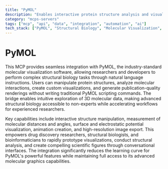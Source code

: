 ```yaml
---
title: "PyMOL"
description: "Enables interactive protein structure analysis and visualization in PyMOL using natural language commands for molecular modeling and rendering."
category: "mcps-servers"
tags: ["mcp", "api", "data", "integration", "automation", "ai"]
tech_stack: ["PyMOL", "Structural Biology", "Molecular Visualization", "Bioinformatics", "Scientific Computing"]
---
```


# PyMOL

This MCP provides seamless integration with PyMOL, the industry-standard molecular visualization software, allowing researchers and developers to perform complex structural biology tasks through natural language instructions. Users can manipulate protein structures, analyze molecular interactions, create custom visualizations, and generate publication-quality renderings without writing traditional PyMOL scripting commands. The bridge enables intuitive exploration of 3D molecular data, making advanced structural biology accessible to non-experts while accelerating workflows for experienced researchers.

Key capabilities include interactive structure manipulation, measurement of molecular distances and angles, surface and electrostatic potential visualization, animation creation, and high-resolution image export. This empowers drug discovery researchers, structural biologists, and bioinformaticians to rapidly prototype visualizations, conduct structural analysis, and create compelling scientific figures through conversational interfaces. The integration significantly reduces the learning curve for PyMOL's powerful features while maintaining full access to its advanced molecular graphics capabilities.
